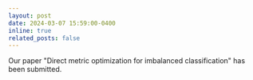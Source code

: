```yaml
---
layout: post
date: 2024-03-07 15:59:00-0400
inline: true
related_posts: false
---
```

Our paper "Direct metric optimization for imbalanced classification" has been submitted.